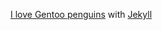 [I love Gentoo penguins](http://xavij.am/ "I love Gentoo penguins") with [Jekyll](http://jekyllrb.com/ "Jekyll")